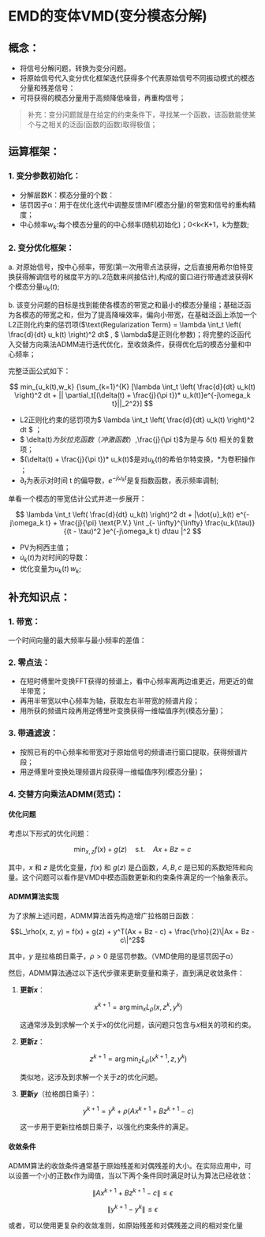 #  EMD的变体VMD(变分模态分解)
##  概念：
- 将信号分解问题，转换为变分问题。
- 将原始信号代入变分优化框架迭代获得多个代表原始信号不同振动模式的模态分量和残差信号：
- 可将获得的模态分量用于高频降低噪音，再重构信号；

> 补充：变分问题就是在给定的约束条件下，寻找某一个函数，该函数能使某个与之相关的泛函(函数的函数)取得极值；
## 运算框架：
### 1. 变分参数初始化：
- 分解层数K：模态分量的个数：
- 惩罚因子α：用于在优化迭代中调整反馈IMF(模态分量)的带宽和信号的重构精度；
- 中心频率$w_k$:每个模态分量的的中心频率(随机初始化)；0<k<K+1，k为整数;
### 2. 变分优化框架：
a. 对原始信号，按中心频率，带宽(第一次用零点法获得，之后直接用希尔伯特变换获得解调信号的梯度平方的L2范数来间接估计),构成的窗口进行带通滤波获得K个模态分量$u_k(t)$;

b. 该变分问题的目标是找到能使各模态的带宽之和最小的模态分量组；基础泛函为各模态的带宽之和，但为了提高降噪效率，偏向小带宽，在基础泛函上添加一个L2正则化约束的惩罚项($\text{Regularization Term} = \lambda \int_t \left( \frac{d}{dt} u_k(t) \right)^2  dt$ , $ \lambda$是正则化参数)；将完整的泛函代入交替方向乘法ADMM进行迭代优化，至收敛条件，获得优化后的模态分量和中心频率；

完整泛函公式如下：

$$ 
min_{u_k(t),w_k} {\sum_{k=1}^{K} [\lambda \int_t \left( \frac{d}{dt} u_k(t) \right)^2 dt + || \partial_t[(\delta(t) + \frac{j}{\pi t})* u_k(t)]e^{-j\omega_k t}||_2^2}]
$$

- L2正则化约束的惩罚项为$ \lambda \int_t \left( \frac{d}{dt} u_k(t) \right)^2 dt $ ；
- $ \delta(t)$为狄拉克函数（冲激函数）,$\frac{j}{\pi t}$为是与 δ(t) 相关的复数项；
- $(\delta(t) + \frac{j}{\pi t})* u_k(t)$是对$u_k(t)$的希伯尔特变换，*为卷积操作 ；
- $\partial_t$为表示对时间 t 的偏导数，$e^{-j\omega_k t}$是复指数函数，表示频率调制;

单看一个模态的带宽估计公式并进一步展开：

$$
 \lambda \int_t \left( \frac{d}{dt} u_k(t) \right)^2 dt +  |\dot{u}_k(t) e^{-j\omega_k t} + \frac{j}{\pi} \text{P.V.} \int _{- \infty}^{\infty} \frac{u_k(\tau)}{(t - \tau)^2 }e^{-j\omega_k t} d\tau |^2
$$

- PV为柯西主值；
- $\dot{u}_k(t)$为对时间的导数：
- 优化变量为$u_k(t) \, w_k$;

## 补充知识点：
### 1. 带宽：
一个时间向量的最大频率与最小频率的差值：
### 2. 零点法：
- 在短时傅里叶变换FFT获得的频谱上，看中心频率离两边谁更近，用更近的做半带宽；
- 再用半带宽以中心频率为轴，获取左右半带宽的频谱片段；
- 用所获的频谱片段再用逆傅里叶变换获得一维幅值序列(模态分量)；
### 3. 带通滤波：
- 按照已有的中心频率和带宽对于原始信号的频谱进行窗口提取，获得频谱片段；
- 用逆傅里叶变换处理频谱片段获得一维幅值序列(模态分量)；
### 4. 交替方向乘法ADMM(范式)：
#### 优化问题

考虑以下形式的优化问题：

$$\min_{x, z} f(x) + g(z) \quad \text{s.t.} \quad Ax + Bz = c$$

其中，$x$ 和 $z$ 是优化变量，$f(x)$ 和 $g(z)$ 是凸函数，$A, B, c$ 是已知的系数矩阵和向量。这个问题可以看作是VMD中模态函数更新和约束条件满足的一个抽象表示。

#### ADMM算法实现

为了求解上述问题，ADMM算法首先构造增广拉格朗日函数：

$$L_\rho(x, z, y) = f(x) + g(z) + y^T(Ax + Bz - c) + \frac{\rho}{2}\|Ax + Bz - c\|^2$$

其中，$y$ 是拉格朗日乘子，$\rho > 0$ 是惩罚参数。（VMD使用的是惩罚因子α）

然后，ADMM算法通过以下迭代步骤来更新变量和乘子，直到满足收敛条件：

1. **更新$x$**：

   $$x^{k+1} = \arg\min_x L_\rho(x, z^k, y^k)$$

   这通常涉及到求解一个关于$x$的优化问题，该问题只包含与$x$相关的项和约束。

2. **更新$z$**：

   $$z^{k+1} = \arg\min_z L_\rho(x^{k+1}, z, y^k)$$

   类似地，这涉及到求解一个关于$z$的优化问题。

3. **更新$y$**（拉格朗日乘子）：

   $$y^{k+1} = y^k + \rho(Ax^{k+1} + Bz^{k+1} - c)$$

   这一步用于更新拉格朗日乘子，以强化约束条件的满足。

#### 收敛条件

ADMM算法的收敛条件通常基于原始残差和对偶残差的大小。在实际应用中，可以设置一个小的正数$\epsilon$作为阈值，当以下两个条件同时满足时认为算法已经收敛：

$$\|Ax^{k+1} + Bz^{k+1} - c\| \leq \epsilon$$

$$\|y^{k+1} - y^k\| \leq \epsilon$$

或者，可以使用更复杂的收敛准则，如原始残差和对偶残差之间的相对变化量


